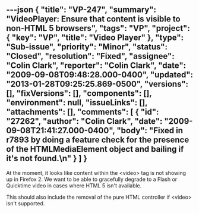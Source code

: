 ---json
{
  "title": "VP-247",
  "summary": "VideoPlayer: Ensure that content is visible to non-HTML 5 browsers",
  "tags": "VP",
  "project": {
    "key": "VP",
    "title": "Video Player"
  },
  "type": "Sub-issue",
  "priority": "Minor",
  "status": "Closed",
  "resolution": "Fixed",
  "assignee": "Colin Clark",
  "reporter": "Colin Clark",
  "date": "2009-09-08T09:48:28.000-0400",
  "updated": "2013-01-28T09:25:25.869-0500",
  "versions": [],
  "fixVersions": [],
  "components": [],
  "environment": null,
  "issueLinks": [],
  "attachments": [],
  "comments": [
    {
      "id": "27262",
      "author": "Colin Clark",
      "date": "2009-09-08T21:41:27.000-0400",
      "body": "Fixed in r7893 by doing a feature check for the presence of the HTMLMediaElement object and bailing if it's not found.\n"
    }
  ]
}
---
At the moment, it looks like content within the \<video> tag is not showing up in Firefox 2. We want to be able to gracefully degrade to a Flash or Quicktime video in cases where HTML 5 isn't available.

This should also include the removal of the pure HTML controller if \<video> isn't supported.

        